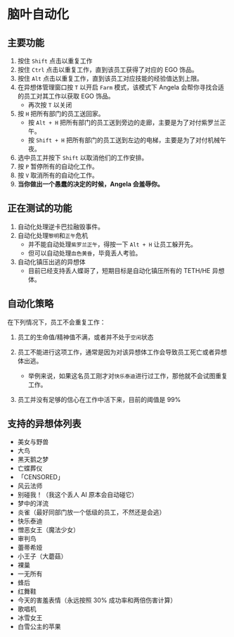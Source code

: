 # 脑叶自动化
 
## 主要功能

1. 按住 `Shift` 点击以重复工作
2. 按住 `Ctrl` 点击以重复工作，直到该员工获得了对应的 EGO 饰品。
3. 按住 `Alt` 点击以重复工作，直到该员工对应技能的经验值达到上限。
4. 在异想体管理窗口按 `T` 以开启 `Farm` 模式，该模式下 Angela 会帮你寻找合适的员工对其工作以获取 EGO 饰品。
   - 再次按 `T` 以关闭
6. 按 `H` 把所有部门的员工送回家。
   - 按 `Alt + H` 把所有部门的员工送到旁边的走廊，主要是为了对付紫罗兰正午。
   - 按 `Shift + H` 把所有部门的员工送到左边的电梯，主要是为了对付机械午夜。
9. 选中员工并按下 `Shift` 以取消他们的工作安排。
8. 按 `P` 暂停所有的自动化工作。
11. 按 `V` 取消所有的自动化工作。
12. **当你做出一个愚蠢的决定的时候，Angela 会羞辱你。**

## 正在测试的功能

1. 自动化处理逆卡巴拉融毁事件。
2. 自动化处理`黎明`和`正午`危机
   - 并不能自动处理`紫罗兰正午`，得按一下 `Alt + H` 让员工躲开先。
   - 但可以自动处理`血色黄昏`，毕竟丢人考验。
3. 自动化镇压出逃的异想体
   - 目前已经支持丢人蝶哥了，短期目标是自动化镇压所有的 TETH/HE 异想体。

## 自动化策略

在下列情况下，员工不会重复工作：

1. 员工的生命值/精神值不满，或者并不处于`空闲`状态

2. 员工不能进行这项工作，通常是因为对该异想体工作会导致员工死亡或者异想体出逃。
   - 举例来说，如果这名员工刚才对`快乐泰迪`进行过工作，那他就不会试图重复工作。

3. 员工并没有足够的信心在工作中活下来，目前的阈值是 99%

## 支持的异想体列表

- 美女与野兽
- 大鸟
- 黑天鹅之梦
- 亡蝶葬仪
- 「CENSORED」
- 风云法师
- 别碰我！（我这个丢人 AI 原本会自动碰它）
- 梦中的洋流
- 炎雀（最好同部门放一个低级的员工，不然还是会逃）
- 快乐泰迪
- 憎恶女王（魔法少女）
- 审判鸟
- 蕾蒂希娅
- 小王子（大蘑菇）
- 裸巢
- 一无所有
- 蜂后
- 红舞鞋
- 今天的害羞表情（永远按照 30% 成功率和两倍伤害计算）
- 歌唱机
- 冰雪女王
- 白雪公主的苹果

